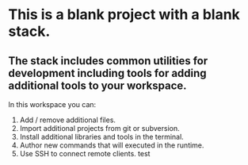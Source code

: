 # This is a blank project with a blank stack. 

## The stack includes common utilities for development including tools for adding additional tools to your workspace.

In this workspace you can:

1. Add / remove additional files.
2. Import additional projects from git or subversion.
3. Install additional libraries and tools in the terminal.
4. Author new commands that will executed in the runtime.
5. Use SSH to connect remote clients.
test